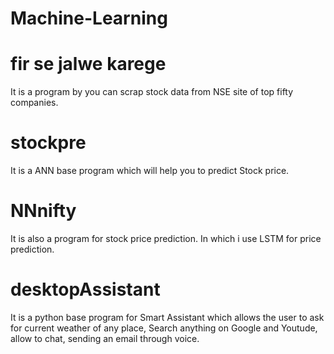 # Machine-Learning
# fir se jalwe karege
It is a program by you can scrap stock data from NSE site of top fifty companies.
# stockpre
It is a ANN base program which will help you to predict Stock price.
# NNnifty
It is also a program for stock price prediction. In which i use LSTM for price prediction. 
# desktopAssistant
It is a python base program for Smart Assistant which allows the user to ask for current weather of any place, Search anything on Google and Youtude, allow to chat, sending an email through voice.

